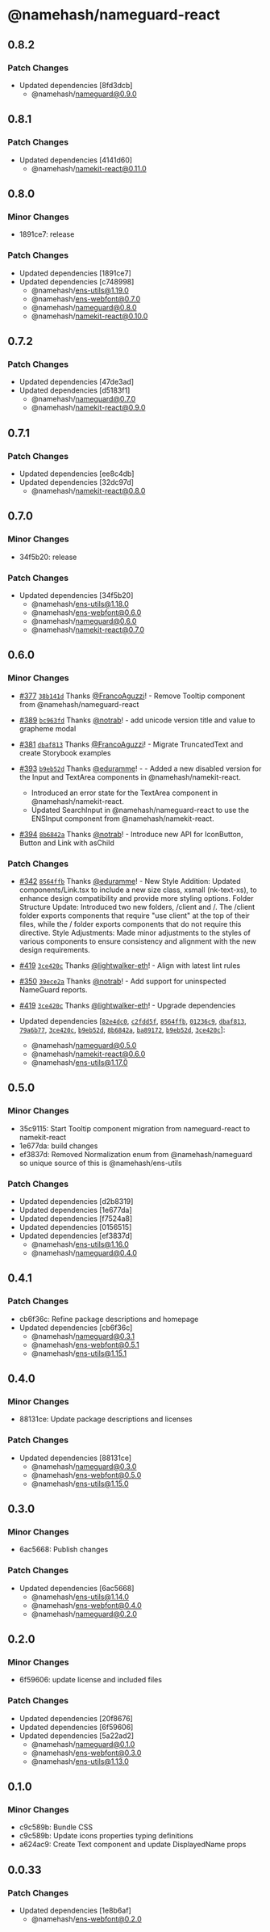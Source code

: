 # @namehash/nameguard-react

## 0.8.2

### Patch Changes

- Updated dependencies [8fd3dcb]
  - @namehash/nameguard@0.9.0

## 0.8.1

### Patch Changes

- Updated dependencies [4141d60]
  - @namehash/namekit-react@0.11.0

## 0.8.0

### Minor Changes

- 1891ce7: release

### Patch Changes

- Updated dependencies [1891ce7]
- Updated dependencies [c748998]
  - @namehash/ens-utils@1.19.0
  - @namehash/ens-webfont@0.7.0
  - @namehash/nameguard@0.8.0
  - @namehash/namekit-react@0.10.0

## 0.7.2

### Patch Changes

- Updated dependencies [47de3ad]
- Updated dependencies [d5183f1]
  - @namehash/nameguard@0.7.0
  - @namehash/namekit-react@0.9.0

## 0.7.1

### Patch Changes

- Updated dependencies [ee8c4db]
- Updated dependencies [32dc97d]
  - @namehash/namekit-react@0.8.0

## 0.7.0

### Minor Changes

- 34f5b20: release

### Patch Changes

- Updated dependencies [34f5b20]
  - @namehash/ens-utils@1.18.0
  - @namehash/ens-webfont@0.6.0
  - @namehash/nameguard@0.6.0
  - @namehash/namekit-react@0.7.0

## 0.6.0

### Minor Changes

- [#377](https://github.com/namehash/namekit/pull/377) [`38b141d`](https://github.com/namehash/namekit/commit/38b141dd588ebf7f6b38fa78561242a762c6a7ee) Thanks [@FrancoAguzzi](https://github.com/FrancoAguzzi)! - Remove Tooltip component from @namehash/nameguard-react

- [#389](https://github.com/namehash/namekit/pull/389) [`bc963fd`](https://github.com/namehash/namekit/commit/bc963fd65e8bb791283a76c0b66d732948635fef) Thanks [@notrab](https://github.com/notrab)! - add unicode version title and value to grapheme modal

- [#381](https://github.com/namehash/namekit/pull/381) [`dbaf813`](https://github.com/namehash/namekit/commit/dbaf8138521633ee1cad525468a918ee8ed357a1) Thanks [@FrancoAguzzi](https://github.com/FrancoAguzzi)! - Migrate TruncatedText and create Storybook examples

- [#393](https://github.com/namehash/namekit/pull/393) [`b9eb52d`](https://github.com/namehash/namekit/commit/b9eb52da0e2cab98ecafde290dd0eef86ff3d48e) Thanks [@eduramme](https://github.com/eduramme)! - - Added a new disabled version for the Input and TextArea components in @namehash/namekit-react.

  - Introduced an error state for the TextArea component in @namehash/namekit-react.
  - Updated SearchInput in @namehash/nameguard-react to use the ENSInput component from @namehash/namekit-react.

- [#394](https://github.com/namehash/namekit/pull/394) [`8b6842a`](https://github.com/namehash/namekit/commit/8b6842ad1266611b578e70b02dd30d3694b0313d) Thanks [@notrab](https://github.com/notrab)! - Introduce new API for IconButton, Button and Link with asChild

### Patch Changes

- [#342](https://github.com/namehash/namekit/pull/342) [`8564ffb`](https://github.com/namehash/namekit/commit/8564ffbd0558598ca386a92531bb9ccba261877f) Thanks [@eduramme](https://github.com/eduramme)! - New Style Addition: Updated components/Link.tsx to include a new size class, xsmall (nk-text-xs), to enhance design compatibility and provide more styling options.
  Folder Structure Update: Introduced two new folders, /client and /. The /client folder exports components that require "use client" at the top of their files, while the / folder exports components that do not require this directive.
  Style Adjustments: Made minor adjustments to the styles of various components to ensure consistency and alignment with the new design requirements.

- [#419](https://github.com/namehash/namekit/pull/419) [`3ce420c`](https://github.com/namehash/namekit/commit/3ce420ce297392f0285265fed01bd8abf2a68313) Thanks [@lightwalker-eth](https://github.com/lightwalker-eth)! - Align with latest lint rules

- [#350](https://github.com/namehash/namekit/pull/350) [`39ece2a`](https://github.com/namehash/namekit/commit/39ece2a329fb6d8888f834281e611a774124e33e) Thanks [@notrab](https://github.com/notrab)! - Add support for uninspected NameGuard reports.

- [#419](https://github.com/namehash/namekit/pull/419) [`3ce420c`](https://github.com/namehash/namekit/commit/3ce420ce297392f0285265fed01bd8abf2a68313) Thanks [@lightwalker-eth](https://github.com/lightwalker-eth)! - Upgrade dependencies

- Updated dependencies [[`82e4dc0`](https://github.com/namehash/namekit/commit/82e4dc044ef9ccf8d44bc0617e3a77f9d7a94ca8), [`c2fdd5f`](https://github.com/namehash/namekit/commit/c2fdd5f83bc575bd1c7632503cc4da9d87c9da1a), [`8564ffb`](https://github.com/namehash/namekit/commit/8564ffbd0558598ca386a92531bb9ccba261877f), [`01236c9`](https://github.com/namehash/namekit/commit/01236c9e547cb0820b682c7064d73f85942698ae), [`dbaf813`](https://github.com/namehash/namekit/commit/dbaf8138521633ee1cad525468a918ee8ed357a1), [`79a6b77`](https://github.com/namehash/namekit/commit/79a6b77c92f5893daccebabfc6c26d51ec909be7), [`3ce420c`](https://github.com/namehash/namekit/commit/3ce420ce297392f0285265fed01bd8abf2a68313), [`b9eb52d`](https://github.com/namehash/namekit/commit/b9eb52da0e2cab98ecafde290dd0eef86ff3d48e), [`8b6842a`](https://github.com/namehash/namekit/commit/8b6842ad1266611b578e70b02dd30d3694b0313d), [`ba89172`](https://github.com/namehash/namekit/commit/ba89172f2d22fbb5a32f7b1939926d5e89f3b2cd), [`b9eb52d`](https://github.com/namehash/namekit/commit/b9eb52da0e2cab98ecafde290dd0eef86ff3d48e), [`3ce420c`](https://github.com/namehash/namekit/commit/3ce420ce297392f0285265fed01bd8abf2a68313)]:
  - @namehash/nameguard@0.5.0
  - @namehash/namekit-react@0.6.0
  - @namehash/ens-utils@1.17.0

## 0.5.0

### Minor Changes

- 35c9115: Start Tooltip component migration from nameguard-react to namekit-react
- 1e677da: build changes
- ef3837d: Removed Normalization enum from @namehash/nameguard so unique source of this is @namehash/ens-utils

### Patch Changes

- Updated dependencies [d2b8319]
- Updated dependencies [1e677da]
- Updated dependencies [f7524a8]
- Updated dependencies [0156515]
- Updated dependencies [ef3837d]
  - @namehash/ens-utils@1.16.0
  - @namehash/nameguard@0.4.0

## 0.4.1

### Patch Changes

- cb6f36c: Refine package descriptions and homepage
- Updated dependencies [cb6f36c]
  - @namehash/nameguard@0.3.1
  - @namehash/ens-webfont@0.5.1
  - @namehash/ens-utils@1.15.1

## 0.4.0

### Minor Changes

- 88131ce: Update package descriptions and licenses

### Patch Changes

- Updated dependencies [88131ce]
  - @namehash/nameguard@0.3.0
  - @namehash/ens-webfont@0.5.0
  - @namehash/ens-utils@1.15.0

## 0.3.0

### Minor Changes

- 6ac5668: Publish changes

### Patch Changes

- Updated dependencies [6ac5668]
  - @namehash/ens-utils@1.14.0
  - @namehash/ens-webfont@0.4.0
  - @namehash/nameguard@0.2.0

## 0.2.0

### Minor Changes

- 6f59606: update license and included files

### Patch Changes

- Updated dependencies [20f8676]
- Updated dependencies [6f59606]
- Updated dependencies [5a22ad2]
  - @namehash/nameguard@0.1.0
  - @namehash/ens-webfont@0.3.0
  - @namehash/ens-utils@1.13.0

## 0.1.0

### Minor Changes

- c9c589b: Bundle CSS
- c9c589b: Update icons properties typing definitions
- a624ac9: Create Text component and update DisplayedName props

## 0.0.33

### Patch Changes

- Updated dependencies [1e8b6af]
  - @namehash/ens-webfont@0.2.0

